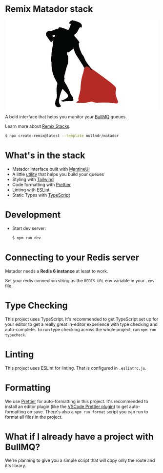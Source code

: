 # Remix Matador stack

![matador](./public/assets/matador.png)

A bold interface that helps you monitor your [BullMQ](https://docs.bullmq.io/) queues.

Learn more about [Remix Stacks](https://remix.run/stacks).

```sh
$ npx create-remix@latest --template nullndr/matador
```

# What's in the stack

- Matador interface built with [MantineUI](https://mantine.dev/)
- A little [utility](https://github.com/nullndr/Matador/tree/main/app/queues) that helps you build your queues
- Styling with [Tailwind](https://tailwindcss.com/)
- Code formatting with [Prettier](https://prettier.io)
- Linting with [ESLint](https://eslint.org)
- Static Types with [TypeScript](https://typescriptlang.org)

# Development

- Start dev server:

  ```sh
  $ npm run dev
  ```

# Connecting to your Redis server

Matador needs a **Redis 6 instance** at least to work.

Set your redis connection string as the `REDIS_URL` env variable in your `.env` file.

# Type Checking

This project uses TypeScript.
It's recommended to get TypeScript set up for your editor to get a really great in-editor experience with type checking and auto-complete.
To run type checking across the whole project, run `npm run typecheck`.

# Linting

This project uses ESLint for linting. That is configured in `.eslintrc.js`.

# Formatting

We use [Prettier](https://prettier.io/) for auto-formatting in this project.
It's recommended to install an editor plugin (like the [VSCode Prettier plugin](https://marketplace.visualstudio.com/items?itemName=esbenp.prettier-vscode)) to get auto-formatting on save.
There's also a `npm run format` script you can run to format all files in the project.

# What if I already have a project with BullMQ?

We're planning to give you a simple script that will copy only the route and it's library.

